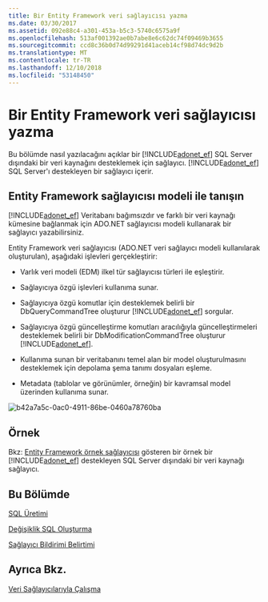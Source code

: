 ```yaml
---
title: Bir Entity Framework veri sağlayıcısı yazma
ms.date: 03/30/2017
ms.assetid: 092e88c4-a301-453a-b5c3-5740c6575a9f
ms.openlocfilehash: 513af001392ae0b7abe8e6c62dc74f09469b3655
ms.sourcegitcommit: ccd8c36b0d74d99291d41aceb14cf98d74dc9d2b
ms.translationtype: MT
ms.contentlocale: tr-TR
ms.lasthandoff: 12/10/2018
ms.locfileid: "53148450"
---
```

# <a name="writing-an-entity-framework-data-provider"></a>Bir Entity Framework veri sağlayıcısı yazma
Bu bölümde nasıl yazılacağını açıklar bir [!INCLUDE[adonet_ef](../../../../../includes/adonet-ef-md.md)] SQL Server dışındaki bir veri kaynağını desteklemek için sağlayıcı. [!INCLUDE[adonet_ef](../../../../../includes/adonet-ef-md.md)] SQL Server'ı destekleyen bir sağlayıcı içerir.  
  
## <a name="introducing-the-entity-framework-provider-model"></a>Entity Framework sağlayıcısı modeli ile tanışın  
 [!INCLUDE[adonet_ef](../../../../../includes/adonet-ef-md.md)] Veritabanı bağımsızdır ve farklı bir veri kaynağı kümesine bağlanmak için ADO.NET sağlayıcısı modeli kullanarak bir sağlayıcı yazabilirsiniz.  
  
 Entity Framework veri sağlayıcısı (ADO.NET veri sağlayıcı modeli kullanılarak oluşturulan), aşağıdaki işlevleri gerçekleştirir:  
  
-   Varlık veri modeli (EDM) ilkel tür sağlayıcısı türleri ile eşleştirir.  
  
-   Sağlayıcıya özgü işlevleri kullanıma sunar.  
  
-   Sağlayıcıya özgü komutlar için desteklemek belirli bir DbQueryCommandTree oluşturur [!INCLUDE[adonet_ef](../../../../../includes/adonet-ef-md.md)] sorgular.  
  
-   Sağlayıcıya özgü güncelleştirme komutları aracılığıyla güncelleştirmeleri desteklemek belirli bir DbModificationCommandTree oluşturur [!INCLUDE[adonet_ef](../../../../../includes/adonet-ef-md.md)].  
  
-   Kullanıma sunan bir veritabanını temel alan bir model oluşturulmasını desteklemek için depolama şema tanımı dosyaları eşleme.  
  
-   Metadata (tablolar ve görünümler, örneğin) bir kavramsal model üzerinden kullanıma sunar.  
  
 ![b42a7a5c&#45;0ac0&#45;4911&#45;86be&#45;0460a78760ba](../../../../../docs/framework/data/adonet/ef/media/b42a7a5c-0ac0-4911-86be-0460a78760ba.gif "b42a7a5c-0ac0-4911-86be-0460a78760ba")  
  
## <a name="sample"></a>Örnek  
 Bkz: [Entity Framework örnek sağlayıcısı](https://code.msdn.microsoft.com/windowsdesktop/Entity-Framework-Sample-6a9801d0) gösteren bir örnek bir [!INCLUDE[adonet_ef](../../../../../includes/adonet-ef-md.md)] destekleyen SQL Server dışındaki bir veri kaynağı sağlayıcı.  
  
## <a name="in-this-section"></a>Bu Bölümde  
 [SQL Üretimi](../../../../../docs/framework/data/adonet/ef/sql-generation.md)  
  
 [Değişiklik SQL Oluşturma](../../../../../docs/framework/data/adonet/ef/modification-sql-generation.md)  
  
 [Sağlayıcı Bildirimi Belirtimi](../../../../../docs/framework/data/adonet/ef/provider-manifest-specification.md)  
  
## <a name="see-also"></a>Ayrıca Bkz.  
 [Veri Sağlayıcılarıyla Çalışma](../../../../../docs/framework/data/adonet/ef/working-with-data-providers.md)
